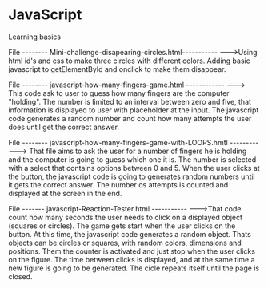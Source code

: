 # JavaScript
Learning basics


File -------- Mini-challenge-disapearing-circles.html-----------
--->Using html id's and css to make three circles with different colors. Adding basic javascript to getElementById and onclick to make them disappear.

File -------- javascript-how-many-fingers-game.html ------------
---> This code ask to user to guess how many fingers are the computer "holding". The number is limited to an interval between zero and five, that information is displayed to user with placeholder at the input. The javascript code generates a random number and count how many attempts the user does until get the correct answer.

File -------- javascript-how-many-fingers-game-with-LOOPS.hmtl ---------
---> That file aims to ask the user for a number of fingers he is holding and the computer is going to guess which one it is. The number is selected with a select that contains options between 0 and 5. When the user clicks at the button, the javascript code is going to generates random numbers until it gets the correct answer. The number os attempts is counted and displayed at the screen in the end.

File ------- javascript-Reaction-Tester.html -----------
--->That code count how many seconds the user needs to click on a displayed object (squares or circles). The game gets start when the user clicks on the button. At this time, the javascript code generates a random object. Thats objects can be circles or squares, with random colors, dimensions and positions. Them the counter is activated and just stop when the user clicks on the figure. The time between clicks is displayed, and at the same time a new figure is going to be generated. The cicle repeats itself until the page is closed.
